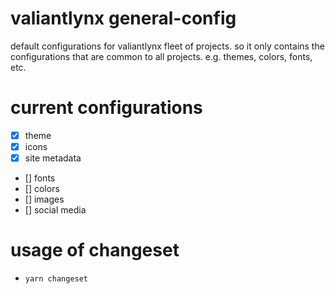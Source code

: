 # valiantlynx general-config

default configurations for valiantlynx fleet of projects. so it only contains the configurations that are common to all projects.
e.g. themes, colors, fonts, etc.

# current configurations
- [x] theme
- [x] icons
- [x] site metadata
- [] fonts
- [] colors
- [] images
- [] social media


# usage of changeset
- `yarn changeset`
